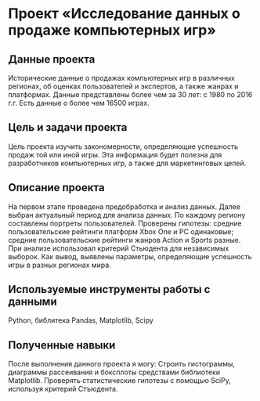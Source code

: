# Проект «Исследование данных о продаже компьютерных игр»

## Данные проекта

Исторические данные о продажах компьютерных игр в различных регионах, об оценках пользователей и экспертов, а также жанрах и платформах. Данные представлены более чем за 30 лет: c 1980 по 2016 г.г. Есть данные о более чем 16500 играх.

## Цель и задачи проекта

Цель проекта изучить закономерности, определяющие успешность продаж той или иной игры. Эта информация будет полезна для разработчиков компьютерных игр, а также для маркетинговых целей.

## Описание проекта
На первом этапе проведена предобработка и анализ данных. Далее выбран актуальный период для анализа данных. По каждому региону составлены портреты пользователей. Проверены гипотезы: средние пользовательские рейтинги платформ Xbox One и PC одинаковые;
средние пользовательские рейтинги жанров Action и Sports разные. При анализе использовал критерий Стьюдента для независимых выборок.
Как вывод, выявлены параметры, определяющие успешность игры в разных регионах мира. 

## Используемые инструменты работы с данными
Python, библитека Pandas, Matplotlib, Scipy

## Полученные навыки
После выполнения данного проекта я могу:
Строить гистограммы, диаграммы рассеивания и боксплоты средствами библиотеки Matplotlib. Проверять статистические гипотезы с помощью SciPy, используя критерий Стъюдента.


